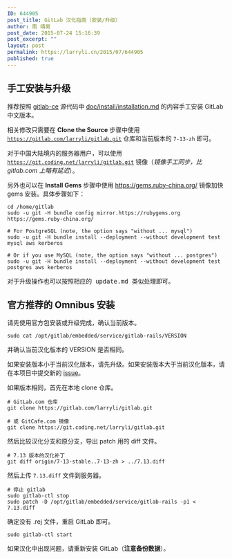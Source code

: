 ```yaml
---
ID: 644905
post_title: GitLab 汉化指南（安装/升级）
author: 南 靖男
post_date: 2015-07-24 15:16:39
post_excerpt: ""
layout: post
permalink: https://larryli.cn/2015/07/644905
published: true
---
```

<h2>手工安装与升级</h2>
推荐按照 <a href="https://gitlab.com/gitlab-org/gitlab-ce">gitlab-ce</a> 源代码中 <a href="https://gitlab.com/gitlab-org/gitlab-ce/blob/master/doc/install/installation.md">doc/install/installation.md</a> 的内容手工安装 GitLab 中文版本。

相关修改只需要在 <strong>Clone the Source</strong> 步骤中使用 <code>https://gitlab.com/larryli/gitlab.git</code> 仓库和当前版本的 <code>7-13-zh</code> 即可。

对于中国大陆境内的服务器用户，可以使用 <code>https://git.coding.net/larryli/gitlab.git</code> 镜像（<em>镜像手工同步，比 gitlab.com 上略有延迟</em>）。

另外也可以在 <strong>Install Gems</strong> 步骤中使用 <a href="https://gems.ruby-china.org/" rel="nofollow">https://gems.ruby-china.org/</a> 镜像加快 gems 安装。具体步骤如下：
<pre class="code highlight white shell"><code><span class="nb">cd</span> /home/gitlab
sudo -u git -H bundle config mirror.https://rubygems.org https://gems.ruby-china.org/

<span class="c"># For PostgreSQL (note, the option says "without ... mysql")</span>
sudo -u git -H bundle install --deployment --without development <span class="nb">test </span>mysql aws kerberos

<span class="c"># Or if you use MySQL (note, the option says "without ... postgres")</span>
sudo -u git -H bundle install --deployment --without development <span class="nb">test </span>postgres aws kerberos

</code>对于升级操作也可以按照相应的 update.md 类似处理即可。</pre>
<h2><a id="官方推荐的-omnibus-安装" class="anchor" href="https://gitlab.com/larryli/gitlab/wikis/home#%E5%AE%98%E6%96%B9%E6%8E%A8%E8%8D%90%E7%9A%84-omnibus-%E5%AE%89%E8%A3%85"></a>官方推荐的 Omnibus 安装</h2>
请先使用官方包安装或升级完成，确认当前版本。
<pre class="code highlight white shell"><code>sudo cat /opt/gitlab/embedded/service/gitlab-rails/VERSION
</code></pre>
并确认当前汉化版本的 VERSION 是否相同。

如果安装版本小于当前汉化版本，请先升级。如果安装版本大于当前汉化版本，请在本项目中提交新的 <a href="https://gitlab.com/larryli/gitlab/issues/new">issue</a>。

如果版本相同，首先在本地 clone 仓库。
<pre class="code highlight white shell"><code><span class="c"># GitLab.com 仓库</span>
git clone https://gitlab.com/larryli/gitlab.git

<span class="c"># 或 GitCafe.com 镜像</span>
git clone https://git.coding.net/larryli/gitlab.git
</code></pre>
然后比较汉化分支和原分支，导出 patch 用的 diff 文件。
<pre class="code highlight white shell"><code><span class="c"># 7.13 版本的汉化补丁</span>
git diff origin/7-13-stable..7-13-zh &gt; ../7.13.diff
</code></pre>
然后上传 <code>7.13.diff</code> 文件到服务器。
<pre class="code highlight white shell"><code><span class="c"># 停止 gitlab</span>
sudo gitlab-ctl stop
sudo patch -D /opt/gitlab/embedded/service/gitlab-rails -p1 &lt; 7.13.diff
</code></pre>
确定没有 .rej 文件，重启 GitLab 即可。
<pre class="code highlight white shell"><code>sudo gitlab-ctl start
</code></pre>
如果汉化中出现问题，请重新安装 GitLab（<strong>注意备份数据</strong>）。